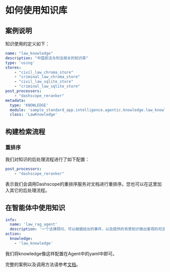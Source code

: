 # 如何使用知识库

## 案例说明
知识使用的定义如下：
```yaml
name: "law_knowledge"
description: "中国民法与刑法相关的知识库"
type: 'using'
stores:
    - "civil_law_chroma_store"
    - "criminal_law_chroma_store"
    - "civil_law_sqlite_store"
    - "criminal_law_sqlite_store"
post_processors:
    - "dashscope_reranker"
metadata:
  type: 'KNOWLEDGE'
  module: 'sample_standard_app.intelligence.agentic.knowledge.law_knowledge'
  class: 'LawKnowledge'
```
## 构建检索流程

### 重排序
我们对知识的后处理流程进行了如下配置：
```yaml
post_processors:
    - "dashscope_reranker"
```
表示我们会调用Dashscope的重排序服务对文档进行重排序。您也可以在这里加入其它的后处理流程。

## 在智能体中使用知识

```yaml
info:
  name: 'law_rag_agent'
  description: '一个法律顾问，可以根据给出的事件，以及提供的背景知识做出客观的司法判断'
action:
  knowledge:
    - 'law_knowledge'
```
我们将knowledge像这样配置在Agent中的yaml中即可。

完整的案例以及调用方法请参考[文档](../../实践应用/法律咨询案例.md)。